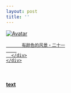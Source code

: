 ```yaml
---
layout: post
title: ''
---
```


<p class="imglist">

<div class="image-container">
  <a href="https://pic.imgdb.cn/item/5ee88b9f2cb53f50feaf2059.jpg"  data-fancybox="images">
    <img src="https://pic.imgdb.cn/item/5ee88c0b2cb53f50feaf7529.jpg" alt="Avatar" class="image" />
    <div class="overlay">
      <div class="text">
        
          有颜色的风景・二十一
        
      </div>
    </div>
  </a>
</div>






<a href="https://pic.imgdb.cn/item/5ee88b9f2cb53f50feaf205c.jpg" data-fancybox="images"><img src="" /></a>
<a href="https://pic.imgdb.cn/item/5ee88b9f2cb53f50feaf205f.jpg" data-fancybox="images"><img src="" /></a>
<a href="https://pic.imgdb.cn/item/5ee88b9f2cb53f50feaf2065.jpg" data-fancybox="images"><img src="" /></a>
<a href="https://pic.imgdb.cn/item/5ee88b9f2cb53f50feaf206b.jpg" data-fancybox="images"><img src="" /></a>
<a href="https://pic.imgdb.cn/item/5ee88b9f2cb53f50feaf2070.jpg" data-fancybox="images"><img src="" /></a>
<a href="https://pic.imgdb.cn/item/5ee88b9f2cb53f50feaf2073.jpg" data-fancybox="images"><img src="" /></a>
<a href="https://pic.imgdb.cn/item/5ee88b9f2cb53f50feaf207a.jpg" data-fancybox="images"><img src="" /></a>
<a href="https://pic.imgdb.cn/item/5ee88b9f2cb53f50feaf207d.jpg" data-fancybox="images"><img src="" /></a>
<a href="https://pic.imgdb.cn/item/5ee88b9f2cb53f50feaf207f.jpg" data-fancybox="images"><img src="" /></a>
<a href="https://pic.imgdb.cn/item/5ee88b9f2cb53f50feaf2081.jpg" data-fancybox="images"><img src="" /></a>
<a href="https://pic.imgdb.cn/item/5ee88b9f2cb53f50feaf208b.jpg" data-fancybox="images"><img src="" /></a>
<a href="https://pic.imgdb.cn/item/5ee88b9f2cb53f50feaf208e.jpg" data-fancybox="images"><img src="" /></a>
<a href="https://pic.imgdb.cn/item/5ee88b9f2cb53f50feaf2092.jpg" data-fancybox="images"><img src="" /></a>
<a href="https://pic.imgdb.cn/item/5ee88b9f2cb53f50feaf2094.jpg" data-fancybox="images"><img src="" /></a>
<a href="https://pic.imgdb.cn/item/5ee88b9f2cb53f50feaf2098.jpg" data-fancybox="images"><img src="" /></a>
<a href="https://pic.imgdb.cn/item/5ee88b9f2cb53f50feaf209a.jpg" data-fancybox="images"><img src="" /></a>
<a href="https://pic.imgdb.cn/item/5ee88b9f2cb53f50feaf209f.jpg" data-fancybox="images"><img src="" /></a>
<a href="https://pic.imgdb.cn/item/5ee88b9f2cb53f50feaf20a3.jpg" data-fancybox="images"><img src="" /></a>
<a href="https://pic.imgdb.cn/item/5ee88b9f2cb53f50feaf20aa.jpg" data-fancybox="images"><img src="" /></a>
<a href="https://pic.imgdb.cn/item/5ee88b9f2cb53f50feaf20ad.jpg" data-fancybox="images"><img src="" /></a>
<a href="https://pic.imgdb.cn/item/5ee88b9f2cb53f50feaf20b4.jpg" data-fancybox="images"><img src="" /></a>
<a href="https://pic.imgdb.cn/item/5ee88b9f2cb53f50feaf20b6.jpg" data-fancybox="images"><img src="" /></a>
<a href="https://pic.imgdb.cn/item/5ee88b9f2cb53f50feaf20b8.jpg" data-fancybox="images"><img src="" /></a>
<a href="https://pic.imgdb.cn/item/5ee88b9f2cb53f50feaf20bb.jpg" data-fancybox="images"><img src="" /></a>
<a href="https://pic.imgdb.cn/item/5ee88b9f2cb53f50feaf20be.jpg" data-fancybox="images"><img src="" /></a>
<a href="https://pic.imgdb.cn/item/5ee88b9f2cb53f50feaf20c1.jpg" data-fancybox="images"><img src="" /></a>
<a href="https://pic.imgdb.cn/item/5ee88b9f2cb53f50feaf20c6.jpg" data-fancybox="images"><img src="" /></a>
<a href="https://pic.imgdb.cn/item/5ee88b9f2cb53f50feaf20cb.jpg" data-fancybox="images"><img src="" /></a>
<a href="https://pic.imgdb.cn/item/5ee88b9f2cb53f50feaf20cf.jpg" data-fancybox="images"><img src="" /></a>
<a href="https://pic.imgdb.cn/item/5ee88bd62cb53f50feaf4cdf.jpg" data-fancybox="images"><img src="" /></a>
<a href="https://pic.imgdb.cn/item/5ee88bd62cb53f50feaf4ce3.jpg" data-fancybox="images"><img src="" /></a>
<a href="https://pic.imgdb.cn/item/5ee88bd62cb53f50feaf4ce7.jpg" data-fancybox="images"><img src="" /></a>
<a href="https://pic.imgdb.cn/item/5ee88bd62cb53f50feaf4ce9.jpg" data-fancybox="images"><img src="" /></a>
<a href="https://pic.imgdb.cn/item/5ee88bd62cb53f50feaf4cee.jpg" data-fancybox="images"><img src="" /></a>
<a href="https://pic.imgdb.cn/item/5ee88bd62cb53f50feaf4cf2.jpg" data-fancybox="images"><img src="" /></a>
<a href="https://pic.imgdb.cn/item/5ee88bd62cb53f50feaf4cf4.jpg" data-fancybox="images"><img src="" /></a>
<a href="https://pic.imgdb.cn/item/5ee88bd62cb53f50feaf4cf7.jpg" data-fancybox="images"><img src="" /></a>
<a href="https://pic.imgdb.cn/item/5ee88bd62cb53f50feaf4cfa.jpg" data-fancybox="images"><img src="" /></a>
<a href="https://pic.imgdb.cn/item/5ee88bd62cb53f50feaf4cfe.jpg" data-fancybox="images"><img src="" /></a>
<a href="https://pic.imgdb.cn/item/5ee88bd62cb53f50feaf4d00.jpg" data-fancybox="images"><img src="" /></a>
<a href="https://pic.imgdb.cn/item/5ee88bd62cb53f50feaf4d02.jpg" data-fancybox="images"><img src="" /></a>
<a href="https://pic.imgdb.cn/item/5ee88bd62cb53f50feaf4d05.jpg" data-fancybox="images"><img src="" /></a>
<a href="https://pic.imgdb.cn/item/5ee88bd62cb53f50feaf4d0b.jpg" data-fancybox="images"><img src="" /></a>
<a href="https://pic.imgdb.cn/item/5ee88bd62cb53f50feaf4d3a.jpg" data-fancybox="images"><img src="" /></a>
<a href="https://pic.imgdb.cn/item/5ee88bd62cb53f50feaf4d0e.jpg" data-fancybox="images"><img src="" /></a>
<a href="https://pic.imgdb.cn/item/5ee88bd62cb53f50feaf4d11.jpg" data-fancybox="images"><img src="" /></a>
<a href="https://pic.imgdb.cn/item/5ee88bd62cb53f50feaf4d13.jpg" data-fancybox="images"><img src="" /></a>
<a href="https://pic.imgdb.cn/item/5ee88bd62cb53f50feaf4d16.jpg" data-fancybox="images"><img src="" /></a>
<a href="https://pic.imgdb.cn/item/5ee88bd62cb53f50feaf4d1a.jpg" data-fancybox="images"><img src="" /></a>
<a href="https://pic.imgdb.cn/item/5ee88bd62cb53f50feaf4d1f.jpg" data-fancybox="images"><img src="" /></a>
<a href="https://pic.imgdb.cn/item/5ee88bd62cb53f50feaf4d23.jpg" data-fancybox="images"><img src="" /></a>
<a href="https://pic.imgdb.cn/item/5ee88bd62cb53f50feaf4d26.jpg" data-fancybox="images"><img src="" /></a>
<a href="https://pic.imgdb.cn/item/5ee88bd62cb53f50feaf4d2c.jpg" data-fancybox="images"><img src="" /></a>
<a href="https://pic.imgdb.cn/item/5ee88bd62cb53f50feaf4d2e.jpg" data-fancybox="images"><img src="" /></a>
<a href="https://pic.imgdb.cn/item/5ee88bd62cb53f50feaf4d34.jpg" data-fancybox="images"><img src="" /></a>
<a href="https://pic.imgdb.cn/item/5ee88bd62cb53f50feaf4d36.jpg" data-fancybox="images"><img src="" /></a>
<a href="https://pic.imgdb.cn/item/5ee88bd62cb53f50feaf4d3c.jpg" data-fancybox="images"><img src="" /></a>
<a href="https://pic.imgdb.cn/item/5ee88bd62cb53f50feaf4d3e.jpg" data-fancybox="images"><img src="" /></a>
<a href="https://pic.imgdb.cn/item/5ee88bd62cb53f50feaf4d42.jpg" data-fancybox="images"><img src="" /></a>
<a href="https://pic.imgdb.cn/item/5ee88c0b2cb53f50feaf74f2.jpg" data-fancybox="images"><img src="" /></a>
<a href="https://pic.imgdb.cn/item/5ee88c0b2cb53f50feaf74f4.jpg" data-fancybox="images"><img src="" /></a>
<a href="https://pic.imgdb.cn/item/5ee88c0b2cb53f50feaf74f7.jpg" data-fancybox="images"><img src="" /></a>
<a href="https://pic.imgdb.cn/item/5ee88c0b2cb53f50feaf74fa.jpg" data-fancybox="images"><img src="" /></a>
<a href="https://pic.imgdb.cn/item/5ee88c0b2cb53f50feaf7501.jpg" data-fancybox="images"><img src="" /></a>
<a href="https://pic.imgdb.cn/item/5ee88c0b2cb53f50feaf7504.jpg" data-fancybox="images"><img src="" /></a>
<a href="https://pic.imgdb.cn/item/5ee88c0b2cb53f50feaf7509.jpg" data-fancybox="images"><img src="" /></a>
<a href="https://pic.imgdb.cn/item/5ee88c0b2cb53f50feaf750c.jpg" data-fancybox="images"><img src="" /></a>
<a href="https://pic.imgdb.cn/item/5ee88c0b2cb53f50feaf7510.jpg" data-fancybox="images"><img src="" /></a>
<a href="https://pic.imgdb.cn/item/5ee88c0b2cb53f50feaf7513.jpg" data-fancybox="images"><img src="" /></a>
<a href="https://pic.imgdb.cn/item/5ee88c0b2cb53f50feaf7516.jpg" data-fancybox="images"><img src="" /></a>
<a href="https://pic.imgdb.cn/item/5ee88c0b2cb53f50feaf751a.jpg" data-fancybox="images"><img src="" /></a>
<a href="https://pic.imgdb.cn/item/5ee88c0b2cb53f50feaf751d.jpg" data-fancybox="images"><img src="" /></a>
<a href="https://pic.imgdb.cn/item/5ee88c0b2cb53f50feaf751f.jpg" data-fancybox="images"><img src="" /></a>
<a href="https://pic.imgdb.cn/item/5ee88c0b2cb53f50feaf7523.jpg" data-fancybox="images"><img src="" /></a>
<a href="https://pic.imgdb.cn/item/5ee88c0b2cb53f50feaf7526.jpg" data-fancybox="images"><img src="" /></a>
<a href="https://pic.imgdb.cn/item/5ee88c0b2cb53f50feaf7529.jpg" data-fancybox="images"><img src="" /></a>
<a href="https://pic.imgdb.cn/item/5ee88c0b2cb53f50feaf752c.jpg" data-fancybox="images"><img src="" /></a>
<a href="https://pic.imgdb.cn/item/5ee88c0b2cb53f50feaf7530.jpg" data-fancybox="images"><img src="" /></a>
<a href="https://pic.imgdb.cn/item/5ee88c0b2cb53f50feaf7535.jpg" data-fancybox="images"><img src="" /></a>
<a href="https://pic.imgdb.cn/item/5ee88c0b2cb53f50feaf7538.jpg" data-fancybox="images"><img src="" /></a>
<a href="https://pic.imgdb.cn/item/5ee88c0b2cb53f50feaf753c.jpg" data-fancybox="images"><img src="" /></a>
<a href="https://pic.imgdb.cn/item/5ee88c0b2cb53f50feaf7540.jpg" data-fancybox="images"><img src="" /></a>
<a href="https://pic.imgdb.cn/item/5ee88c0b2cb53f50feaf7543.jpg" data-fancybox="images"><img src="" /></a>
<a href="https://pic.imgdb.cn/item/5ee88c0b2cb53f50feaf7545.jpg" data-fancybox="images"><img src="" /></a>
<a href="https://pic.imgdb.cn/item/5ee88c0b2cb53f50feaf7547.jpg" data-fancybox="images"><img src="" /></a>
<a href="https://pic.imgdb.cn/item/5ee88c0b2cb53f50feaf754d.jpg" data-fancybox="images"><img src="" /></a>
<a href="https://pic.imgdb.cn/item/5ee88c0b2cb53f50feaf754f.jpg" data-fancybox="images"><img src="" /></a>
<a href="https://pic.imgdb.cn/item/5ee88c0b2cb53f50feaf7555.jpg" data-fancybox="images"><img src="" /></a>
<a href="https://pic.imgdb.cn/item/5ee88c0b2cb53f50feaf755a.jpg" data-fancybox="images"><img src="" /></a>
<a href="https://pic.imgdb.cn/item/5ee88c362cb53f50feafa4aa.jpg" data-fancybox="images"><img src="" /></a>
<a href="https://pic.imgdb.cn/item/5ee88c362cb53f50feafa4ad.jpg" data-fancybox="images"><img src="" /></a>
<a href="https://pic.imgdb.cn/item/5ee88c362cb53f50feafa4b5.jpg" data-fancybox="images"><img src="" /></a>
<a href="https://pic.imgdb.cn/item/5ee88c362cb53f50feafa4b9.jpg" data-fancybox="images"><img src="" /></a>
<a href="https://pic.imgdb.cn/item/5ee88c362cb53f50feafa4bc.jpg" data-fancybox="images"><img src="" /></a>
<a href="https://pic.imgdb.cn/item/5ee88c362cb53f50feafa4c8.jpg" data-fancybox="images"><img src="" /></a>
<a href="https://pic.imgdb.cn/item/5ee88c362cb53f50feafa4cd.jpg" data-fancybox="images"><img src="" /></a>
<a href="https://pic.imgdb.cn/item/5ee88c362cb53f50feafa4d6.jpg" data-fancybox="images"><img src="" /></a>
<a href="https://pic.imgdb.cn/item/5ee88c362cb53f50feafa4db.jpg" data-fancybox="images"><img src="" /></a>
<a href="https://pic.imgdb.cn/item/5ee88c362cb53f50feafa4dd.jpg" data-fancybox="images"><img src="" /></a>
<a href="https://pic.imgdb.cn/item/5ee88c362cb53f50feafa4e1.jpg" data-fancybox="images"><img src="" /></a>
<a href="https://pic.imgdb.cn/item/5ee88c362cb53f50feafa4e9.jpg" data-fancybox="images"><img src="" /></a>
<a href="https://pic.imgdb.cn/item/5ee88c362cb53f50feafa4ec.jpg" data-fancybox="images"><img src="" /></a>
<a href="https://pic.imgdb.cn/item/5ee88c362cb53f50feafa4f2.jpg" data-fancybox="images"><img src="" /></a>
<a href="https://pic.imgdb.cn/item/5ee88c362cb53f50feafa4f6.jpg" data-fancybox="images"><img src="" /></a>
<a href="https://pic.imgdb.cn/item/5ee88c362cb53f50feafa4f9.jpg" data-fancybox="images"><img src="" /></a>
<a href="https://pic.imgdb.cn/item/5ee88c362cb53f50feafa4fb.jpg" data-fancybox="images"><img src="" /></a>
<a href="https://pic.imgdb.cn/item/5ee88c362cb53f50feafa4fd.jpg" data-fancybox="images"><img src="" /></a>
<a href="https://pic.imgdb.cn/item/5ee88c362cb53f50feafa507.jpg" data-fancybox="images"><img src="" /></a>
<a href="https://pic.imgdb.cn/item/5ee88c362cb53f50feafa50d.jpg" data-fancybox="images"><img src="" /></a>
<a href="https://pic.imgdb.cn/item/5ee88c362cb53f50feafa510.jpg" data-fancybox="images"><img src="" /></a>




</p>


#### [text](/works/0043a.html)
